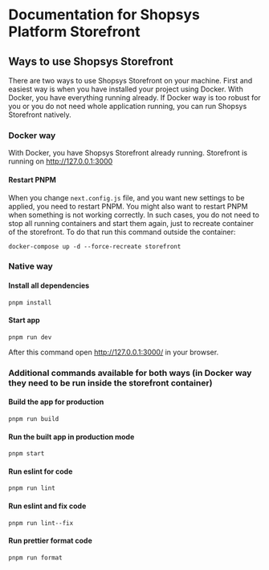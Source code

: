 # Documentation for Shopsys Platform Storefront

## Ways to use Shopsys Storefront

There are two ways to use Shopsys Storefront on your machine.
First and easiest way is when you have installed your project using Docker.
With Docker, you have everything running already.
If Docker way is too robust for you or you do not need whole application running, you can run Shopsys Storefront natively.

### Docker way

With Docker, you have Shopsys Storefront already running.
Storefront is running on <http://127.0.0.1:3000>

#### Restart PNPM

When you change `next.config.js` file, and you want new settings to be applied, you need to restart PNPM.
You might also want to restart PNPM when something is not working correctly.
In such cases, you do not need to stop all running containers and start them again, just to recreate container of the storefront.
To do that run this command outside the container:

```plain
docker-compose up -d --force-recreate storefront
```

### Native way

#### Install all dependencies

```plain
pnpm install
```

#### Start app

```plain
pnpm run dev
```

After this command open <http://127.0.0.1:3000/> in your browser.

### Additional commands available for both ways (in Docker way they need to be run inside the storefront container)

#### Build the app for production

```plain
pnpm run build
```

#### Run the built app in production mode

```plain
pnpm start
```

#### Run eslint for code

```plain
pnpm run lint
```

#### Run eslint and fix code

```plain
pnpm run lint--fix
```

#### Run prettier format code

```plain
pnpm run format
```
